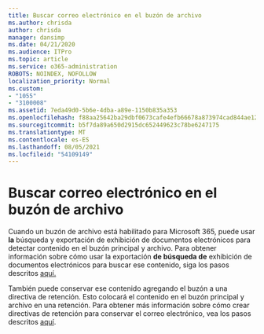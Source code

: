 ```yaml
---
title: Buscar correo electrónico en el buzón de archivo
ms.author: chrisda
author: chrisda
manager: dansimp
ms.date: 04/21/2020
ms.audience: ITPro
ms.topic: article
ms.service: o365-administration
ROBOTS: NOINDEX, NOFOLLOW
localization_priority: Normal
ms.custom:
- "1055"
- "3100008"
ms.assetid: 7eda49d0-5b6e-4dba-a89e-1150b835a353
ms.openlocfilehash: f88aa25642ba29dbf0673cafe4efb66678a873974cad844ae12fc35287915f33
ms.sourcegitcommit: b5f7da89a650d2915dc652449623c78be6247175
ms.translationtype: MT
ms.contentlocale: es-ES
ms.lasthandoff: 08/05/2021
ms.locfileid: "54109149"
---
```

# <a name="search-for-email-in-the-archive-mailbox"></a>Buscar correo electrónico en el buzón de archivo

Cuando un buzón de archivo está habilitado para Microsoft 365, puede usar **la** búsqueda y exportación de exhibición de documentos electrónicos para detectar contenido en el buzón principal y archivo. Para obtener información sobre cómo usar la exportación **de búsqueda de** exhibición de documentos electrónicos para buscar ese contenido, siga los pasos descritos [aquí.](https://docs.microsoft.com/microsoft-365/compliance/export-search-results)
  
También puede conservar ese contenido agregando el buzón a una directiva de retención. Esto colocará el contenido en el buzón principal y archivo en una retención. Para obtener más información sobre cómo crear directivas de retención para conservar el correo electrónico, vea los pasos descritos [aquí](https://docs.microsoft.com/microsoft-365/compliance/retention-policies).
  
